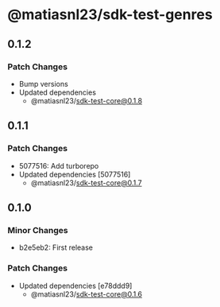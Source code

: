 # @matiasnl23/sdk-test-genres

## 0.1.2

### Patch Changes

- Bump versions
- Updated dependencies
  - @matiasnl23/sdk-test-core@0.1.8

## 0.1.1

### Patch Changes

- 5077516: Add turborepo
- Updated dependencies [5077516]
  - @matiasnl23/sdk-test-core@0.1.7

## 0.1.0

### Minor Changes

- b2e5eb2: First release

### Patch Changes

- Updated dependencies [e78ddd9]
  - @matiasnl23/sdk-test-core@0.1.6

